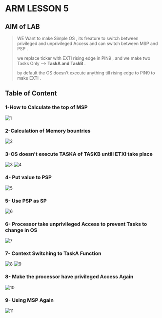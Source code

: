 # ARM LESSON 5
## AIM of LAB
> WE Want to make Simple OS , its freature to switch between privileged and unprivileged Access and can switch between MSP and PSP . 
> 
> we replace ticker with EXTI rising edge in PIN9 , and we make two Tasks Only --> **TaskA and TaskB** .
> 
> by default the OS doesn't execute anything till rising edge to PIN9 to make EXTI .
## Table of Content 
### 1-How to Calculate the top of MSP 
![1](https://github.com/Ephraim-Hedia/Embedded_System_Diploma/assets/74508494/aa4bad69-48cf-459c-94f7-b66e34fd83df)

### 2-Calculation of Memory bountries 
![2](https://github.com/Ephraim-Hedia/Embedded_System_Diploma/assets/74508494/0ef88997-f4a9-43a6-a76c-975f9addf5c7)


### 3-OS doesn't execute TASKA of TASKB untill ETXI take place
![3](https://github.com/Ephraim-Hedia/Embedded_System_Diploma/assets/74508494/943da704-824a-4dd2-915a-79da91abb44f)
![4](https://github.com/Ephraim-Hedia/Embedded_System_Diploma/assets/74508494/ca751f16-1984-41b0-a4d8-0eafb44c7b03)
### 4- Put value to PSP 
![5](https://github.com/Ephraim-Hedia/Embedded_System_Diploma/assets/74508494/e3c9868f-d705-44ea-8fe0-b6cd75162476)

### 5- Use PSP as SP 
![6](https://github.com/Ephraim-Hedia/Embedded_System_Diploma/assets/74508494/6ffc0344-7501-48f5-b5a4-c40fba7d324e)

### 6- Processor take unprivileged Access to prevent Tasks to change in OS 
![7](https://github.com/Ephraim-Hedia/Embedded_System_Diploma/assets/74508494/3709f602-bb4b-4051-952a-b6e2470a5287)

### 7- Context Switching to TaskA Function 
![8](https://github.com/Ephraim-Hedia/Embedded_System_Diploma/assets/74508494/2f0c6ef1-3770-43be-a147-852006f2fcce)
![9](https://github.com/Ephraim-Hedia/Embedded_System_Diploma/assets/74508494/0fee2a8e-a55d-4a7c-baa1-6723943ce410)

### 8- Make the processor have privileged Access Again 
 ![10](https://github.com/Ephraim-Hedia/Embedded_System_Diploma/assets/74508494/8d9755f5-cd80-4fc8-afd3-aeaf76184ead)

### 9- Using MSP Again
![11](https://github.com/Ephraim-Hedia/Embedded_System_Diploma/assets/74508494/4b572bc2-73ad-4d75-884a-956f331266bb)

